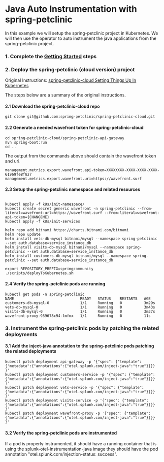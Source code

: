 # Java Auto Instrumentation with spring-petclinic
In this example we will setup the spring-petclinic project in Kubernetes. We
will then use the operator to auto instrument the java applications from the
spring-petclinic project.

### 1. Complete the [Getting Started](https://github.com/signalfx/splunk-otel-collector-operator/README.md#getting-started) steps

### 2. Deploy the spring-petclinic (cloud version) project
Original Instructions: [spring-petclinic-cloud Setting Things Up In Kubernetes](https://github.com/spring-petclinic/spring-petclinic-cloud#setting-things-up-in-kubernetes)

The steps below are a summary of the original instructions.

#### 2.1 Download the spring-petclinic-cloud repo

```
git clone git@github.com:spring-petclinic/spring-petclinic-cloud.git
```

#### 2.2 Generate a needed wavefront token for spring-petclinic-cloud

```
cd spring-petclinic-cloud/spring-petclinic-api-gateway
mvn spring-boot:run
cd ..
```

The output from the commands above should contain the wavefront token and uri.

```
management.metrics.export.wavefront.api-token=XXXXXXXX-XXXX-XXXX-XXXX-61969fe8f827
management.metrics.export.wavefront.uri=https://wavefront.surf
```

#### 2.3 Setup the spring-petclinic namespace and related resources

```

kubectl apply -f k8s/init-namespace/
kubectl create secret generic wavefront -n spring-petclinic --from-literal=wavefront-url=https://wavefront.surf --from-literal=wavefront-api-token={CHANGEME}
kubectl apply -f k8s/init-services

helm repo add bitnami https://charts.bitnami.com/bitnami
helm repo update
helm install vets-db-mysql bitnami/mysql --namespace spring-petclinic --set auth.database=service_instance_db
helm install visits-db-mysql bitnami/mysql --namespace spring-petclinic --set auth.database=service_instance_db
helm install customers-db-mysql bitnami/mysql --namespace spring-petclinic --set auth.database=service_instance_db

export REPOSITORY_PREFIX=springcommunity
./scripts/deployToKubernetes.sh
```

#### 2.4 Verify the spring-petclinic pods are running

```
kubectl get pods -n spring-petclinic
NAME                              READY   STATUS    RESTARTS   AGE
customers-db-mysql-0              1/1     Running   0          3m29s
vets-db-mysql-0                   1/1     Running   0          3m43s
visits-db-mysql-0                 1/1     Running   0          3m37s
wavefront-proxy-959678c94-lmfnx   1/1     Running   0          11s
```

### 3. Instrument the spring-petclinic pods by patching the related deployments
#### 3.1 Add the inject-java annotation to the spring-petclinic pods patching the related deployments

```
kubectl patch deployment api-gateway -p '{"spec": {"template":{"metadata":{"annotations":{"otel.splunk.com/inject-java":"true"}}}} }'
kubectl patch deployment customers-service -p '{"spec": {"template":{"metadata":{"annotations":{"otel.splunk.com/inject-java":"true"}}}} }'
kubectl patch deployment vets-service -p '{"spec": {"template":{"metadata":{"annotations":{"otel.splunk.com/inject-java":"true"}}}} }'
kubectl patch deployment visits-service -p '{"spec": {"template":{"metadata":{"annotations":{"otel.splunk.com/inject-java":"true"}}}} }'
kubectl patch deployment wavefront-proxy -p '{"spec": {"template":{"metadata":{"annotations":{"otel.splunk.com/inject-java":"true"}}}} }'
```

#### 3.2 Verify the spring-petclinic pods are instrumented
If a pod is properly instrumented, it should have a running container that is
using the splunk-otel-instrumentation-java image they should have the pod
annotation "otel.splunk.com/injection-status: success".

 